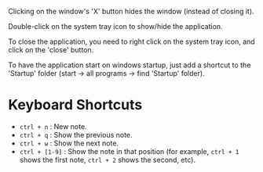 ﻿Clicking on the window's 'X' button hides the window (instead of closing it).

Double-click on the system tray icon to show/hide the application.

To close the application, you need to right click on the system tray icon, and click on the 'close' button.

To have the application start on windows startup, just add a shortcut to the 'Startup' folder (start -> all programs -> find 'Startup' folder).



Keyboard Shortcuts
==================

- `ctrl + n` : New note.
- `ctrl + q` : Show the previous note.
- `ctrl + w` : Show the next note.
- `ctrl + [1-9]` : Show the note in that position (for example, `ctrl + 1` shows the first note, `ctrl + 2` shows the second, etc).
